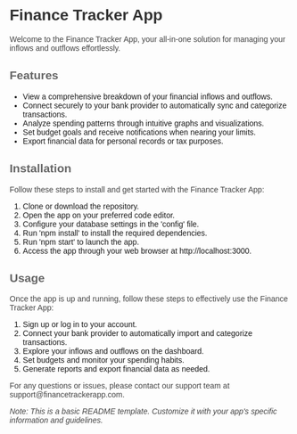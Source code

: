 
<head>
  <title>Finance Tracker App README</title>
  <style>
    body {
      font-family: Arial, sans-serif;
      margin: 20px;
    }
    h1 {
      color: #333;
    }
    h2 {
      color: #666;
    }
    p {
      color: #444;
    }
  </style>
</head>
<body>
  <h1>Finance Tracker App</h1>
  <p>Welcome to the Finance Tracker App, your all-in-one solution for managing your inflows and outflows effortlessly.</p>

  <h2>Features</h2>
  <ul>
    <li>View a comprehensive breakdown of your financial inflows and outflows.</li>
    <li>Connect securely to your bank provider to automatically sync and categorize transactions.</li>
    <li>Analyze spending patterns through intuitive graphs and visualizations.</li>
    <li>Set budget goals and receive notifications when nearing your limits.</li>
    <li>Export financial data for personal records or tax purposes.</li>
  </ul>

  <h2>Installation</h2>
  <p>Follow these steps to install and get started with the Finance Tracker App:</p>
  <ol>
    <li>Clone or download the repository.</li>
    <li>Open the app on your preferred code editor.</li>
    <li>Configure your database settings in the 'config' file.</li>
    <li>Run 'npm install' to install the required dependencies.</li>
    <li>Run 'npm start' to launch the app.</li>
    <li>Access the app through your web browser at http://localhost:3000.</li>
  </ol>

  <h2>Usage</h2>
  <p>Once the app is up and running, follow these steps to effectively use the Finance Tracker App:</p>
  <ol>
    <li>Sign up or log in to your account.</li>
    <li>Connect your bank provider to automatically import and categorize transactions.</li>
    <li>Explore your inflows and outflows on the dashboard.</li>
    <li>Set budgets and monitor your spending habits.</li>
    <li>Generate reports and export financial data as needed.</li>
  </ol>

  <p>For any questions or issues, please contact our support team at support@financetrackerapp.com.</p>

  <p><em>Note: This is a basic README template. Customize it with your app's specific information and guidelines.</em></p>
</body>
</html>

